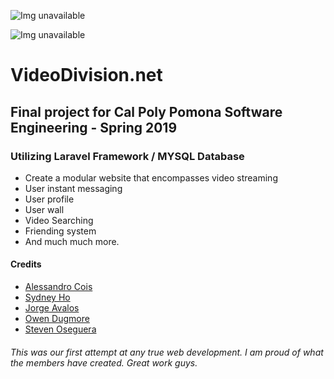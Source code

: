 

![Img unavailable](http://why.soserio.us/Media/1557985421.png)


![Img unavailable](http://why.soserio.us/Media/1557985244.png)

# VideoDivision.net

## Final project for Cal Poly Pomona Software Engineering - Spring 2019

### Utilizing Laravel Framework / MYSQL Database

- Create a modular website that encompasses video streaming
- User instant messaging
- User profile
- User wall
- Video Searching
- Friending system
- And much much more.

#### Credits
- [Alessandro Cois](https://github.com/gerbilord)
- [Sydney Ho](https://github.com/PureDefender)
- [Jorge Avalos](https://github.com/jorgeavalosjr)
- [Owen Dugmore](https://github.com/oadugmore)
- [Steven Oseguera](https://github.com/MuscleNrd)

###### This was our first attempt at any true web development. I am proud of what the members have created. Great work guys.
